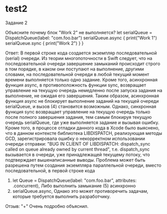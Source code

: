 # test2

Задание 2

Объясните почему блок "Work 2" не выполняется?
let serialQueue = DispatchQueue(label: "com.foo.bar") serialQueue.async {
print("Work 1") serialQueue.sync {
print("Work 2") }
}

Ответ:
В первой строке кода создается экземпляр последовательной (serial) очереди. Из теории многопоточности в Swift следует, что на последовательной очереди завершение замыканий происходит строго в том порядке, в каком они поступают на выполнение, другими словами, на последовательной очереди в любой текущий момент времени выполняется только одно задание. Кроме того, асинхронная функция async, в противоположность функции sync, возвращает управление на текущую очередь немедленно после запуска задания на выполнение, не ожидая его завершения. Таким образом, асинхронная функция async не блокирует выполнение заданий на текущей очереди serialQueue, и вызов (4) становится возможным. Однако, синхронная функция sync возвращает управление на текущую очередь только после полного завершения задания, тем самым блокируя текущую очередь serialQueue, где уже выполняется задание и вызывая ошибку.
Кроме того, в процессе отладки данного кода в Xcode было выяснено, что в данном контексте библиотека LIBDISPATCH, реализующая методы GCD, зарегистрировала ошибку о некорректном использовании очереди отправки: "BUG IN CLIENT OF LIBDISPATCH: dispatch_sync called on queue already owned by current thread", т.е. dispatch_sync вызывается в очереди, уже принадлежащей текущему потоку, что подтверждает вышенаписанные выводы.
Проблема может быть разрешена путем создания экземпляра параллельной очереди, вместо последовательной, в первой строке кода
1. let Queue = DispatchQueue(label: "com.foo.bar", attributes: .concurrent),
Либо выполнить замыкание (5) асинхронно
4. serialQueue.async,
Однако это может противоречить задачам, которые требуется выполнить разработчику.

Отзыв:
"+" Очень подробно объяснил.
